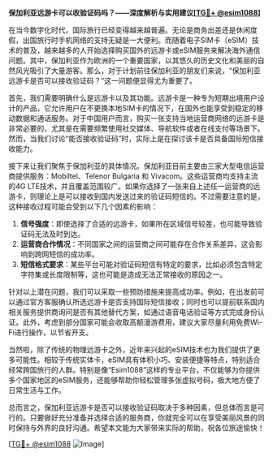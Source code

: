 **保加利亚远游卡可以收验证码吗？——深度解析与实用建议[[TG💪+ @esim1088](https://t.me/s/esim1088)]**

在当今数字化时代，国际旅行已经变得越来越普遍。无论是商务出差还是休闲度假，出国旅行时手机网络的支持无疑是一大便利。而随着电子SIM卡（eSIM）技术的普及，越来越多的人开始选择购买国外的远游卡或eSIM服务来解决海外通信问题。其中，保加利亚作为欧洲的一个重要国家，以其悠久的历史文化和美丽的自然风光吸引了大量游客。那么，对于计划前往保加利亚的朋友们来说，“保加利亚远游卡是否可以接收验证码？”这一问题便显得尤为重要了。

首先，我们需要明确什么是远游卡以及其功能。远游卡是一种专为短期出境用户设计的产品，它允许用户在不更换本地SIM卡的情况下，在国外也能享受到稳定的移动数据和通话服务。对于中国用户而言，购买一张支持当地运营商网络的远游卡是非常必要的，尤其是在需要频繁使用社交媒体、导航软件或者在线支付等场景下。然而，当我们讨论“能否接收验证码”时，实际上是在探讨该卡是否具备国际短信接收能力。

接下来让我们聚焦于保加利亚的具体情况。保加利亚目前主要由三家大型电信运营商提供服务：Mobiltel、Telenor Bulgaria 和 Vivacom。这些运营商均支持主流的4G LTE技术，并且覆盖范围较广。如果你选择了一张来自上述任一运营商的远游卡，则理论上是可以接收到国内发送过来的验证码短信的。不过需要注意的是，这种接收过程可能会受到以下几个因素的影响：

1. **信号强度**：即使选择了合适的远游卡，如果所在区域信号较差，也可能导致验证码无法及时到达。
2. **运营商合作情况**：不同国家之间的运营商之间可能存在合作关系差异，这会影响到跨网短信的成功率。
3. **短信格式要求**：某些平台可能对验证码短信有特定的要求，比如必须包含特定字符集或长度限制等，这也可能是造成无法正常接收的原因之一。

针对以上潜在问题，我们可以采取一些预防措施来提高成功率。例如，在出发前可以通过官方客服确认所选远游卡是否支持国际短信接收；同时也可以提前联系国内相关服务提供商询问是否有其他替代方案，如通过语音电话验证等方式完成身份认证。此外，考虑到部分国家可能会收取高额漫游费用，建议大家尽量利用免费Wi-Fi进行操作，以节省开支。

当然啦，除了传统的物理远游卡之外，近年来兴起的eSIM技术也为我们提供了更多可能性。相较于传统实体卡，eSIM具有体积小巧、安装便捷等特点，特别适合经常跨国旅行的人群。特别是像“Esim1088”这样的专业平台，不仅能够为你提供多个国家地区的eSIM服务，还能够帮助你轻松管理多张虚拟号码，极大地方便了日常生活与工作。

总而言之，保加利亚远游卡是否可以接收验证码取决于多种因素，但总体而言是可行的。只要做好充分准备并选择合适的服务商，你就完全可以在享受美丽风景的同时保持与外界的良好沟通。希望本文能为大家带来实际的帮助，祝各位旅途愉快！

[[TG💪+ @esim1088](https://t.me/s/esim1088) ![Image](https://i.postimg.cc/4NQfJmqS/Snipaste-2025-05-13-00-14-12.png)]